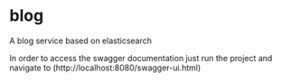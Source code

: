 # blog
A blog service based on elasticsearch

In order to access the swagger documentation just run the project and navigate to (http://localhost:8080/swagger-ui.html)
